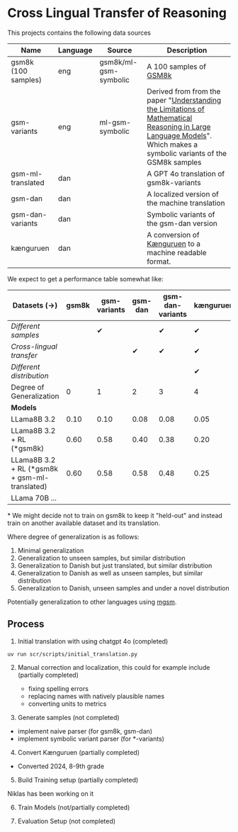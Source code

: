 # Cross Lingual Transfer of Reasoning



This projects contains the following data sources

| Name                | Language | Source                | Description                                                                                                                                                                                                                     |
| ------------------- | -------- | --------------------- | ------------------------------------------------------------------------------------------------------------------------------------------------------------------------------------------------------------------------------- |
| gsm8k (100 samples) | eng      | gsm8k/ml-gsm-symbolic | A 100 samples of [GSM8k](https://huggingface.co/datasets/openai/gsm8k)                                                                                                                                                          |
| gsm-variants        | eng      | ml-gsm-symbolic       | Derived from from the paper "[Understanding the Limitations of Mathematical Reasoning in Large Language Models](https://machinelearning.apple.com/research/gsm-symbolic)". Which makes a symbolic variants of the GSM8k samples |
| gsm-ml-translated   | dan      |                       | A GPT 4o translation of gsm8k-variants                                                                                                                                                                                          |
| gsm-dan             | dan      |                       | A localized version of the machine translation                                                                                                                                                                                  |
| gsm-dan-variants    | dan      |                       | Symbolic variants of the gsm-dan version                                                                                                                                                                                        |
| kænguruen           | dan      |                       | A conversion of [Kænguruen](https://kaenguruen.dk/wp-content/uploads/2024/05/Kaenguruen-2024-8-9-svar-og-losning.pdf) to a machine readable format.                                                                             |


We expect to get a performance table somewhat like:

| Datasets (→)                                   | gsm8k | gsm-variants | gsm-dan | gsm-dan-variants | kænguruen |
| ---------------------------------------------- | ----- | ------------ | ------- | ---------------- | --------- |
| *Different samples*                            |       | ✔︎            |         | ✔︎                | ✔︎         |
| *Cross-lingual transfer*                       |       |              | ✔︎       | ✔︎                | ✔︎         |
| *Different distribution*                       |       |              |         |                  | ✔︎         |
| Degree of Generalization                       | 0     | 1            | 2       | 3                | 4         |
| **Models**                                     |       |              |         |                  |           |
| LLama8B 3.2                                    | 0.10  | 0.10         | 0.08    | 0.08             | 0.05      |
| LLama8B 3.2 +  RL (*gsm8k)                     | 0.60  | 0.58         | 0.40    | 0.38             | 0.20      |
| LLama8B 3.2 +  RL (*gsm8k + gsm-ml-translated) | 0.60  | 0.58         | 0.58    | 0.48             | 0.25      |
| LLama 70B ...                                  |       |              |         |                  |           |

\* We might decide not to train on gsm8k to keep it "held-out" and instead train on another available dataset and its translation.

Where degree of generalization is as follows:

1) Minimal generalization
2) Generalization to unseen samples, but similar distribution
3) Generalization to Danish but just translated, but similar distribution
4) Generalization to Danish as well as unseen samples, but similar distribution
5) Generalization to Danish, unseen samples and under a novel distribution

Potentially generalization to other languages using [mgsm](https://huggingface.co/datasets/juletxara/mgsm).


## Process

1) Initial translation with using chatgpt 4o (completed)
```
uv run scr/scripts/initial_translation.py
```

2) Manual correction and localization, this could for example include (partially completed)
    - fixing spelling errors
    - replacing names with natively plausible names
    - converting units to metrics

3) Generate samples (not completed)

- implement naive parser (for gsm8k, gsm-dan)
- implement symbolic variant parser (for *-variants)

4) Convert Kænguruen (partially completed)

- Converted 2024, 8-9th grade

5) Build Training setup (partially completed)

Niklas has been working on it

6) Train Models (not/partially completed) 

7) Evaluation Setup (not completed)

